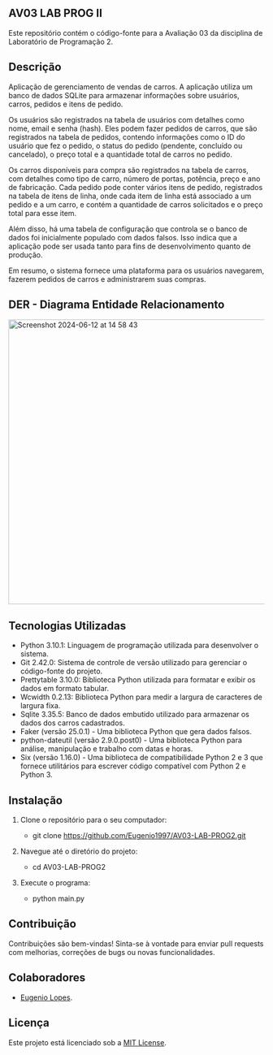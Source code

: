 ## AV03 LAB PROG II

Este repositório contém o código-fonte para a Avaliação 03 da disciplina de Laboratório de Programação 2.

## Descrição

Aplicação de gerenciamento de vendas de carros. A aplicação utiliza um banco de dados SQLite para armazenar informações sobre usuários, carros, pedidos e itens de pedido.

Os usuários são registrados na tabela de usuários com detalhes como nome, email e senha (hash). Eles podem fazer pedidos de carros, que são registrados na tabela de pedidos, contendo informações como o ID do usuário que fez o pedido, o status do pedido (pendente, concluído ou cancelado), o preço total e a quantidade total de carros no pedido.

Os carros disponíveis para compra são registrados na tabela de carros, com detalhes como tipo de carro, número de portas, potência, preço e ano de fabricação. Cada pedido pode conter vários itens de pedido, registrados na tabela de itens de linha, onde cada item de linha está associado a um pedido e a um carro, e contém a quantidade de carros solicitados e o preço total para esse item.

Além disso, há uma tabela de configuração que controla se o banco de dados foi inicialmente populado com dados falsos. Isso indica que a aplicação pode ser usada tanto para fins de desenvolvimento quanto de produção.

Em resumo, o sistema fornece uma plataforma para os usuários navegarem, fazerem pedidos de carros e administrarem suas compras.

## DER - Diagrama Entidade Relacionamento
<img width="561" alt="Screenshot 2024-06-12 at 14 58 43" src="https://github.com/Eugenio1997/AV03-LAB-PROG-II/assets/25560218/ff6ba035-1608-4d95-a4f1-7b363e23c4d6">



## Tecnologias Utilizadas

- Python 3.10.1: Linguagem de programação utilizada para desenvolver o sistema.
- Git 2.42.0: Sistema de controle de versão utilizado para gerenciar o código-fonte do projeto.
- Prettytable 3.10.0: Biblioteca Python utilizada para formatar e exibir os dados em formato tabular.
- Wcwidth 0.2.13: Biblioteca Python para medir a largura de caracteres de largura fixa.
- Sqlite 3.35.5: Banco de dados embutido utilizado para armazenar os dados dos carros cadastrados.
- Faker (versão 25.0.1) - Uma biblioteca Python que gera dados falsos.
- python-dateutil (versão 2.9.0.post0) - Uma biblioteca Python para análise, manipulação e trabalho com datas e horas.
- Six (versão 1.16.0) - Uma biblioteca de compatibilidade Python 2 e 3 que fornece utilitários para escrever código compatível com Python 2 e Python 3.

## Instalação

1. Clone o repositório para o seu computador:

   - git clone https://github.com/Eugenio1997/AV03-LAB-PROG2.git
  

2. Navegue até o diretório do projeto:

   - cd AV03-LAB-PROG2

3. Execute o programa:

   - python main.py


## Contribuição

Contribuições são bem-vindas! Sinta-se à vontade para enviar pull requests com melhorias, correções de bugs ou novas funcionalidades.

## Colaboradores

- [Eugenio Lopes](https://github.com/Eugenio1997).

## Licença

Este projeto está licenciado sob a [MIT License](https://opensource.org/licenses/MIT).
